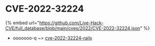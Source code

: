 # CVE-2022-32224
{% embed url="https://github.com/Live-Hack-CVE/full_database/blob/main/cves/2022/CVE-2022-32224.json" %}

* ooooooo-q ~> [cve-2022-32224-rails](https://www.alice-snow.ru/2022/database/cve-2022-32224/cve-2022-32224-rails-ooooooo-q)